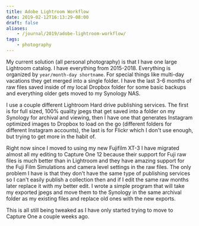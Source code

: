 ```yaml
---
title: Adobe Lightroom Workflow
date: 2019-02-12T16:13:29-08:00
draft: false
aliases:
    - /journal/2019/adobe-lightroom-workflow/
tags:
    - photography
---
```


My current solution (all personal photography) is that I have one large Lightroom catalog. I have everything from 2015-2018. Everything is organized by `year/month-day shortname`. For special things like multi-day vacations they get merged into a single folder. I have the last 3-6 months of raw files saved inside of my local Dropbox folder for some basic backups and everything older gets moved to my Synology NAS.

I use a couple different Lightroom Hard drive publishing services. The first is for full sized, 100% quality jpegs that get saved into a folder on my Synology for archival and viewing, then I have one that generates Instagram optimized images to Dropbox to load on the go (different folders for different Instagram accounts), the last is for Flickr which I don't use enough, but trying to get more in the habit of.

Right now since I moved to using my new Fujifilm XT-3 I have migrated almost all my editing to Capture One 12 because their support for Fuji raw files is much better than in Lightroom and they have amazing support for the Fuji Film Simulations and camera level settings in the raw files. The only problem I have is that they don't have the same type of publishing services so I can't easily publish a collection then and if I edit the same raw months later replace it with my better edit. I wrote a simple program that will take my exported jpegs and move them to the Synology in the same archival folder as my existing files and replace old ones with the new exports.

This is all still being tweaked as I have only started trying to move to Capture One a couple weeks ago.
